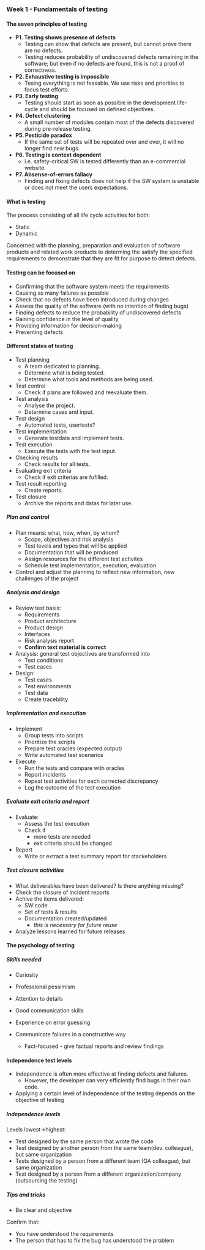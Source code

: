 ### Week 1 - Fundamentals of testing

#### The seven principles of testing

* **P1. Testing shows presence of defects**
  * Testing can show that defects are present, but cannot prove there are no defects. 
  * Testing reduces probability of undiscovered defects remaining in the software; but even if no defects are found,
    this is not a proof of correctness.
* **P2. Exhaustive testing is impossible**
  * Tesing everything is not feasable. We use risks and priorities to focus test efforts.
* **P3. Early testing**
  * Testing should start as soon as possible in the development life-cycle and should be focused on defined objectives.
* **P4. Defect clustering**
  * A small number of modules contain most of the defects discovered during pre-release testing.
* **P5. Pesticide paradox**
  * If the same set of tests will be repeated over and over, it will no longer find new bugs.
* **P6. Testing is context dependent**
  * i.e. safety-critical SW is tested differently than an e-commercial website.
* **P7. Absense-of-errors fallacy**
  * Finding and fixing defects does not help if the SW system is unstable or does not meet the users expectations.

#### What is testing

The process consisting of all life cycle activities for both:

* Static
* Dynamic

Concerned with the planning, preparation and evaluation
of software products and related work products
to determing the satisfy the specified requirements
to demonstrate that they are fit for purpose
to detect defects.

#### Testing can be focused on

* Confirming that the software system meets the requirements
* Causing as many failures as possible
* Check that no defects have been introduced during changes
* Assess the quality of the software (with no intention of finding bugs)
* Finding defects to reduce the probability of undiscovered defects
* Gaining confidence in the level of quality
* Providing information for decision-making
* Preventing defects

#### Different states of testing

* Test planning
  * A team dedicated to planning.
  * Determine what is being tested.
  * Determine what tools and methods are being used.
* Test control
  * Check if plans are followed and reevaluate them.
* Test analysis
  * Analyse the project.
  * Determine cases and input.
* Test design
  * Automated tests, usertests?
* Test implementation
  * Generate testdata and implement tests.
* Test execution
  * Execute the tests with the test input.
* Checking results
  * Check results for all tests.
* Evaluating exit criteria
  * Check if exit criterias are fufilled.
* Test result reporting
  * Create reports.
* Test closure
  * Archive the reports and datas for later use.

##### Plan and control

* Plan means: what, how, when, by whom?
  * Scope, objectives and risk analysis
  * Test levels and types that will be applied
  * Documentation that will be produced
  * Assign resources for the different test activites
  * Schedule test implementation, execution, evaluation
* Control and adjust the planning to reflect new information, new challenges of the project

##### Analysis and design

* Review test basis:
  * Requirements
  * Product architecture
  * Product design
  * Interfaces
  * Risk analysis report
  * **Confirm text material is correct**
* Analysis: general test objectives are transformed into
  * Test conditions
  * Test cases
* Design:
  * Test cases
  * Test environments
  * Test data
  * Create tracebility

##### Implementation and execution

* Implement
  * Group tests into scripts
  * Prioritize the scripts
  * Prepare test oracles (expected output)
  * Write automated test scenarios
* Execute
  * Run the tests and compare with oracles
  * Report incidents
  * Repeat test activities for each corrected discrepancy
  * Log the outcome of the test execution

##### Evaluate exit criteria and report

* Evaluate:
  * Assess the test execution
  * Check if
    * more tests are needed
    * exit criteria should be changed
* Report
  * Write or extract a test summary report for stackeholders

##### Test closure activities

* What deliverables have been delivered? Is there anything missing?
* Check the closure of incident reports
* Achive the items delivered:
  * SW code
  * Set of tests & results
  * Documentation created/updated
    * *this is necessary for future reuse*
* Analyze lessons learned for future releases

#### The psychology of testing

##### Skills needed

* Curiosity
* Professional pessimism
* Attention to details
* Good communication skills
* Experience on error guessing

* Communicate failures in a constructive way
  * Fact-focused - give factual reports and review findings

#### Independence test levels

* Independence is often more effective at finding defects and failures.
  * However, the developer can very efficiently find bugs in their own code.
* Applying a certain level of independence of the testing depends on the objective of testing

##### Independence levels

Levels lowest->highest:

* Test designed by the same person that wrote the code
* Test designed by another person from the same team(dev. colleague), but same organization
* Tests designed by a person from a different team (QA colleague), but same organization
* Test designed by a person from a different organization/company (outsourcing the testing)

##### Tips and tricks

* Be clear and objective

Confirm that:

* You have understood the requirements
* The person that has to fix the bug has understood the problem

